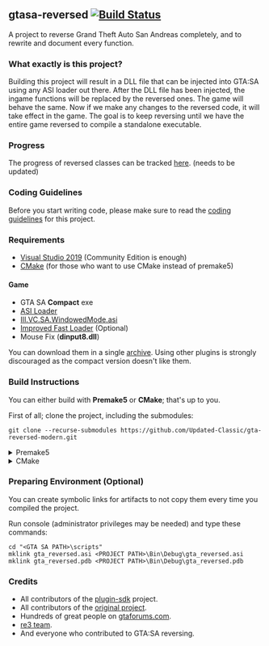 ## gtasa-reversed [![Build Status](https://github.com/Updated-Classic/gta-reversed-modern/workflows/Build/badge.svg?event=push&branch=master)](https://github.com/Updated-Classic/gta-reversed-modern/actions?query=workflow%3ABuild)

A project to reverse Grand Theft Auto San Andreas completely, and to rewrite and document every function. 

### What exactly is this project? 
Building this project will result in a DLL file that can be injected into GTA:SA using any ASI loader out there. After the DLL file has been injected, the ingame functions will be replaced by the reversed ones. The game will behave the same. Now if we make any changes to the reversed code, it will take effect in the game. The goal is to keep reversing until we have the entire game reversed to compile a standalone executable.

### Progress
The progress of reversed classes can be tracked [here](docs/ReversedClasses.MD). (needs to be updated)

### Coding Guidelines 
Before you start writing code, please make sure to read the [coding guidelines](docs/CodingGuidelines.MD) for this project.

### Requirements

* [Visual Studio 2019](https://visualstudio.microsoft.com/en/downloads/) (Community Edition is enough)
* [CMake](https://cmake.org) (for those who want to use CMake instead of premake5)

#### Game

* GTA SA **Compact** exe
* [ASI Loader](https://gtaforums.com/topic/523982-relopensrc-silents-asi-loader/)
* [III.VC.SA.WindowedMode.asi](https://github.com/ThirteenAG/III.VC.SA.WindowedMode)
* [Improved Fast Loader](https://www.gtagarage.com/mods/show.php?id=25665) (Optional)
* Mouse Fix (**dinput8.dll**)

You can download them in a single [archive](https://github.com/codenulls/gta-reversed/files/6949371/gta_sa.zip).
Using other plugins is strongly discouraged as the compact version doesn't like them.

### Build Instructions

You can either build with **Premake5** or **CMake**; that's up to you.

First of all; clone the project, including the submodules:
```shell
git clone --recurse-submodules https://github.com/Updated-Classic/gta-reversed-modern.git
```

<details>
<summary>Premake5</summary>

1) Execute `premake5.bat` (for VS2019), or `premake5 vs20xx` for other VS versions. (e.g. vs2022)

2) You'll find gta_reversed.sln shortcut in the same folder as premake5.

</details>

<details>
<summary>CMake</summary>

1) Download and install the latest version of CMake for windows from [HERE](https://cmake.org/download/) and make sure to add it to your PATH.

##### GUI

2) Open CMake GUI

3) Set the Source and Build directories (Don't forget to append "Bin" after the path for build), like this: 

![Capture](https://gitlab.com/gtahackers/gta-reversed/uploads/a4c08a7094c1d8fe6727e24aad6c0203/Capture.PNG)

4) Click configure, then you will see a dialogue box. Choose "Visual Studio 16 2019" and "Win32", then click Finish.

![CMakeSettings](https://user-images.githubusercontent.com/10183157/63577623-37a13480-c5a8-11e9-8fe4-da81fa47ca58.PNG)

5) Once the configuration is complete, click the Generate button.

6) You'll find GTASA.sln in the Bin folder.

##### CLI

2) Open Command Prompt in the `gta-reversed` directory and run `cmake -Bbuild -H. -A Win32`.

3) To open the Visual Studio project, simply run `cmake --open build` or open `build/GTASA.sln` manually.

4) Once the configuration is complete, click the Generate button.

5) You'll find GTASA.sln in Bin folder.

</details>


### Preparing Environment (Optional)

You can create symbolic links for artifacts to not copy them every time you compiled the project.

Run console (administrator privileges may be needed) and type these commands:

```shell
cd "<GTA SA PATH>\scripts"
mklink gta_reversed.asi <PROJECT PATH>\Bin\Debug\gta_reversed.asi
mklink gta_reversed.pdb <PROJECT PATH>\Bin\Debug\gta_reversed.pdb
```
    
### Credits
- All contributors of the [plugin-sdk](https://github.com/DK22Pac/plugin-sdk) project.
- All contributors of the [original project](https://github.com/codenulls/gta-reversed).
- Hundreds of great people on [gtaforums.com](https://gtaforums.com/topic/194199-documenting-gta-sa-memory-addresses).
- [re3 team](https://github.com/GTAmodding/re3).
- And everyone who contributed to GTA:SA reversing.
